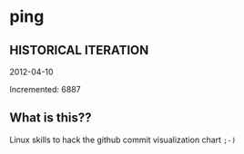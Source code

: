 # ping

## HISTORICAL ITERATION
2012-04-10

Incremented: 6887

## What is this?? 
Linux skills to hack the github commit visualization chart `;-)`
